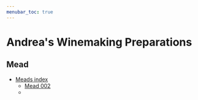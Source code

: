 ```yaml
---
menubar_toc: true
---
```


# Andrea's Winemaking Preparations

## Mead
* [Meads index](Mead/index.md)
    * [Mead 002](Mead/Mead002.md)
    * 